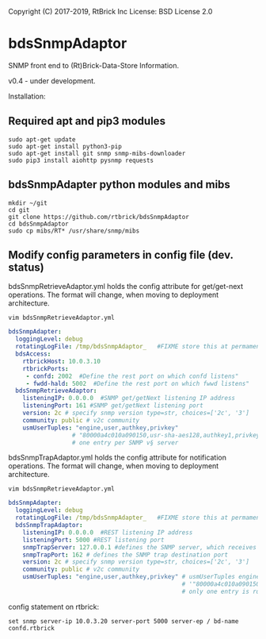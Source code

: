 Copyright (C) 2017-2019, RtBrick Inc
License: BSD License 2.0

# bdsSnmpAdaptor

SNMP front end to (Rt)Brick-Data-Store Information.

v0.4 - under development.

Installation:

## Required apt and pip3 modules
```shell
sudo apt-get update
sudo apt-get install python3-pip
sudo apt-get install git snmp snmp-mibs-downloader
sudo pip3 install aiohttp pysnmp requests
```

## bdsSnmpAdapter python modules and mibs
```shell
mkdir ~/git
cd git
git clone https://github.com/rtbrick/bdsSnmpAdaptor
cd bdsSnmpAdaptor
sudo cp mibs/RT* /usr/share/snmp/mibs
```

## Modify config parameters in config file (dev. status)

bdsSnmpRetrieveAdaptor.yml holds the config attribute for get/get-next
operations. The format will change, when moving to deployment architecture.

```shell
vim bdsSnmpRetrieveAdaptor.yml
```
```yaml
bdsSnmpAdapter:
  loggingLevel: debug
  rotatingLogFile: /tmp/bdsSnmpAdaptor_   #FIXME store this at permament location
  bdsAccess:
    rtbrickHost: 10.0.3.10
    rtbrickPorts:
     - confd: 2002  #Define the rest port on which confd listens"
     - fwdd-hald: 5002  #Define the rest port on which fwwd listens"
  bdsSnmpRetrieveAdaptor:
    listeningIP: 0.0.0.0  #SNMP get/getNext listening IP address
    listeningPort: 161 #SNMP get/getNext listening port
    version: 2c # specify snmp version type=str, choices=['2c', '3']
    community: public # v2c community
    usmUserTuples: "engine,user,authkey,privkey"
                  # "80000a4c010a090150,usr-sha-aes128,authkey1,privkey1
                  # one entry per SNMP v§ server
```

bdsSnmpTrapAdaptor.yml holds the config attribute for notification
operations. The format will change, when moving to deployment architecture.

```shell
vim bdsSnmpRetrieveAdaptor.yml
```
```yaml
bdsSnmpAdapter:
  loggingLevel: debug
  rotatingLogFile: /tmp/bdsSnmpAdapter_   #FIXME store this at permament location
  bdsSnmpTrapAdaptor:
    listeningIP: 0.0.0.0  #REST listening IP address
    listeningPort: 5000 #REST listening port
    snmpTrapServer: 127.0.0.1 #defines the SNMP server, which receives the traps
    snmpTrapPort: 162 # defines the SNMP trap destination port
    version: 2c # specify snmp version type=str, choices=['2c', '3']
    community: public # v2c community
    usmUserTuples: "engine,user,authkey,privkey" # usmUserTuples engine,user,authkey,privkey list as comma separated strings
                                                 # '"80000a4c010a090150,usr-sha-aes128,authkey1,privkey1
                                                 # only one entry is rquired
```
config statement on rtbrick:
```shell
set snmp server-ip 10.0.3.20 server-port 5000 server-ep / bd-name confd.rtbrick
```
